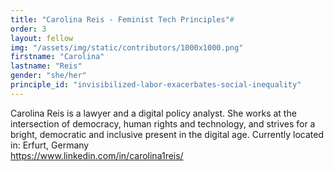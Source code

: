 ```yaml
---
title: "Carolina Reis - Feminist Tech Principles"#
order: 3
layout: fellow
img: "/assets/img/static/contributors/1000x1000.png"
firstname: "Carolina"
lastname: "Reis"
gender: "she/her"
principle_id: "invisibilized-labor-exacerbates-social-inequality"
---
```


Carolina Reis is a lawyer and a digital policy analyst. She works at the intersection of democracy, human rights and technology, and strives for a bright, democratic and inclusive present in the digital age.
Currently located in: Erfurt, Germany  
https://www.linkedin.com/in/carolina1reis/





